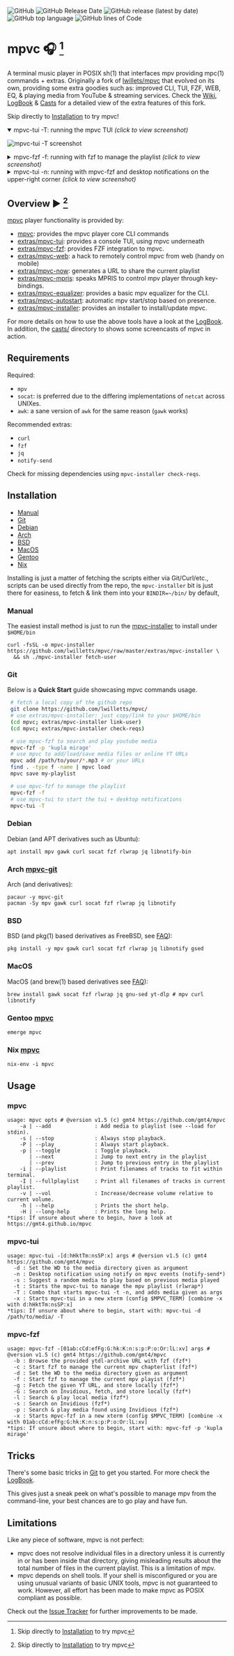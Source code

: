 ![GitHub](https://img.shields.io/github/license/lwilletts/mpvc)
![GitHub Release Date](https://img.shields.io/github/release-date/lwilletts/mpvc)
![GitHub release (latest by date)](https://img.shields.io/github/v/release/lwilletts/mpvc)
![GitHub top language](https://img.shields.io/github/languages/top/lwilletts/mpvc)
![GitHub lines of Code](https://sloc.xyz/github/lwilletts/mpvc/?category=code)

# mpvc 🎧 [^install]

A terminal music player in POSIX sh(1) that interfaces mpv providing mpc(1) commands + extras.
Originally a fork of [lwillets/mpvc](https://github.com/lwilletts/mpvc) that evolved on its own, providing some extra goodies such as: improved CLI, TUI, FZF, WEB, EQ, & playing media from YouTube & streaming services.
Check the [Wiki](../../wiki), [LogBook](../../wiki#logbook) & [Casts](../../wiki#screencasts) for a detailed view of the extra features of this fork.

Skip directly to [Installation](#Installation) to try mpvc!

<details open>
<summary>mpvc-tui -T: running the mpvc TUI <i>(click to view screenshot)</i></summary>

![mpvc-tui -T screenshot](../../blob/master/docs/assets/mpvc-tui.png)
</details>

<details>
<summary>mpvc-fzf -f: running with fzf to manage the playlist <i>(click to view screenshot)</i></summary>

![mpvc-fzf screenshot](../../blob/master/docs/assets/mpvc-tui-arch.png)
</details>

<details>
<summary>mpvc-tui -n: running with mpvc-fzf and desktop notifications on the upper-right corner <i>(click to view screenshot)</i></summary>

![mpvc tui+fzf+notifications screenshot](../../blob/master/docs/assets/mpvc-tui-fzf.png)
</details>

## Overview ▶️ [^install]

[mpvc](../../) player functionality is provided by:

- [mpvc](../../blob/master/mpvc): provides the mpvc player core CLI commands
- [extras/mpvc-tui](../../blob/master/extras/mpvc-tui): provides a console TUI, using mpvc underneath
- [extras/mpvc-fzf](../../blob/master/extras/mpvc-fzf): provides FZF integration to mpvc.
- [extras/mpvc-web](../../blob/master/extras/mpvc-web): a hack to remotely control mpvc from web (handy on mobile)
- [extras/mpvc-now](../../blob/master/extras/mpvc-now): generates a URL to share the current playlist
- [extras/mpvc-mpris](../../blob/master/extras/mpvc-mpris): speaks MPRIS to control mpv player through key-bindings.
- [extras/mpvc-equalizer](../../blob/master/extras/mpvc-equalizer): provides a basic mpv equalizer for the CLI.
- [extras/mpvc-autostart](../../blob/master/extras/mpvc-autostart): automatic mpv start/stop based on presence.
- [extras/mpvc-installer](../../blob/master/extras/mpvc-installer): provides an installer to install/update mpvc.

For more details on how to use the above tools have a look at the [LogBook](../../wiki#logbook).
In addition, the [casts/](../../wiki#screencasts) directory to shows some screencasts of mpvc in action.

## Requirements

Required:

- `mpv`
- `socat`: is preferred due to the differing implementations of `netcat` across UNIXes.
- `awk`: a sane version of `awk` for the same reason (`gawk` works)

Recommended extras:

- `curl`
- `fzf`
- `jq`
- `notify-send`

Check for missing dependencies using `mpvc-installer check-reqs`.

## Installation

- [Manual](#manual)
- [Git](#git)
- [Debian](#debian)
- [Arch](#arch-mpvc-git)
- [BSD](#bsd)
- [MacOS](#macos)
- [Gentoo](#gentoo-mpvc)
- [Nix](#nix-mpvc)

Installing is just a matter of fetching the scripts either via Git/Curl/etc., scripts can be used directly from the repo, the `mpvc-installer` bit is just there for easiness, to fetch & link them into your `BINDIR=~/bin/` by default,

### Manual

The easiest install method is just to run the [mpvc-installer](../../blob/master/extras/mpvc-installer) to install under `$HOME/bin`

```console
curl -fsSL -o mpvc-installer https://github.com/lwilletts/mpvc/raw/master/extras/mpvc-installer \
  && sh ./mpvc-installer fetch-user
```

### Git

Below is a **Quick Start** guide showcasing mpvc commands usage.

```sh
 # fetch a local copy of the github repo
 git clone https://github.com/lwilletts/mpvc/
 # use extras/mpvc-installer: just copy/link to your $HOME/bin
 (cd mpvc; extras/mpvc-installer link-user)
 (cd mpvc; extras/mpvc-installer check-reqs)

 # use mpvc-fzf to search and play youtube media
 mpvc-fzf -p 'kupla mirage'
 # use mpvc to add/load/save media files or online YT URLs
 mpvc add /path/to/your/*.mp3 # or your URLs
 find . -type f -name | mpvc load
 mpvc save my-playlist

 # use mpvc-fzf to manage the playlist
 mpvc-fzf -f
 # use mpvc-tui to start the tui + desktop notifications
 mpvc-tui -T
```

### Debian

Debian (and APT derivatives such as Ubuntu):

```console
apt install mpv gawk curl socat fzf rlwrap jq libnotify-bin
```

### Arch [mpvc-git](https://aur.archlinux.org/packages/mpvc-git)

Arch (and derivatives):

```console
pacaur -y mpvc-git
pacman -Sy mpv gawk curl socat fzf rlwrap jq libnotify
````

### BSD

BSD (and pkg(1) based derivatives as FreeBSD, see [FAQ](../../wiki/FAQ)):

```console
pkg install -y mpv gawk curl socat fzf rlwrap jq libnotify gsed
```

### MacOS

MacOS (and brew(1) based derivatives see [FAQ](../../wiki/FAQ)):

```console
brew install gawk socat fzf rlwrap jq gnu-sed yt-dlp # mpv curl libnotify
```

### Gentoo [mpvc](https://gitlab.com/xy2_/osman)

```console
emerge mpvc
```

### Nix [mpvc](http://github.com/nixos/nixpkgs/tree/master/pkgs/applications/misc/mpvc)

```console
nix-env -i mpvc
```

## Usage

### mpvc

```console
usage: mpvc opts # @version v1.5 (c) gmt4 https://github.com/gmt4/mpvc
    -a | --add              : Add media to playlist (see --load for stdin).
    -s | --stop             : Always stop playback.
    -P | --play             : Always start playback.
    -p | --toggle           : Toggle playback.
       | --next             : Jump to next entry in the playlist
       | --prev             : Jump to previous entry in the playlist
    -i | --playlist         : Print filenames of tracks to fit within terminal.
    -I | --fullplaylist     : Print all filenames of tracks in current playlist.
    -v | --vol              : Increase/decrease volume relative to current volume.
    -h | --help             : Prints the short help.
    -H | --long-help        : Prints the long help.
*tips: If unsure about where to begin, have a look at https://gmt4.github.io/mpvc
```

### mpvc-tui

```console
usage: mpvc-tui -[d:hHktTm:nsSP:x] args # @version v1.5 (c) gmt4 https://github.com/gmt4/mpvc
  -d : Set the WD to the media directory given as argument
  -n : Desktop notification using notify on mpvc events (notify-send*)
  -s : Suggest a random media to play based on previous media played
  -t : Starts the mpvc-tui to manage the mpv playlist (rlwrap*)
  -T : Combo that starts mpvc-tui -t -n, and adds media given as args
  -x : Starts mpvc-tui in a new xterm (config $MPVC_TERM) [combine -x with d:hHktTm:nsSP:x]
*tips: If unsure about where to begin, start with: mpvc-tui -d /path/to/media/ -T
````

### mpvc-fzf

```console
usage: mpvc-fzf -[01ab:cCd:efFg:G:hk:K:n:s:p:P:o:Or:lL:xv] args # @version v1.5 (c) gmt4 https://github.com/gmt4/mpvc
  -b : Browse the provided ytdl-archive URL with fzf (fzf*)
  -c : Start fzf to manage the current mpv chapterlist (fzf*)
  -d : Set the WD to the media directory given as argument
  -f : Start fzf to manage the current mpv playist (fzf*)
  -g : Fetch the given YT URL, and store locally (fzf*)
  -G : Search on Invidious, fetch, and store locally (fzf*)
  -l : Search & play local media (fzf*)
  -s : Search on Invidious (fzf*)
  -p : Search & play media found using Invidious (fzf*)
  -x : Starts mpvc-fzf in a new xterm (config $MPVC_TERM) [combine -x with 01ab:cCd:efFg:G:hk:K:n:s:p:P:o:Or:lL:xv]
*tips: If unsure about where to begin, start with: mpvc-fzf -p 'kupla mirage'
```

## Tricks

There's some basic tricks in [Git](#git) to get you started.
For more  check the  [LogBook](../../wiki#logbook).

This gives just a sneak peek on what's possible to manage mpv from the command-line, your best chances are to go play and have fun.

## Limitations

Like any piece of software, mpvc is not perfect:
- mpvc does not resolve individual files in a directory unless it is
  currently in or has been inside that directory, giving misleading results about
  the total number of files in the current playlist. This is a limitation of mpv.
- mpvc depends on shell tools. If your shell is misconfigured or you are using
  unusual variants of basic UNIX tools, mpvc is not guaranteed to work. However,
  all effort has been made to make mpvc as POSIX compliant as possible.

Check out the [Issue Tracker](../../issues) for further improvements to be made.

[^install]: Skip directly to [Installation](#Installation) to try mpvc

